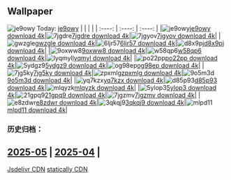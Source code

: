 ## Wallpaper
![je9owy](https://w.wallhaven.cc/full/je/wallhaven-je9owy.jpg) Today: [je9owy](https://th.wallhaven.cc/small/je/je9owy.jpg)
|      |      |      |
| :----: | :----: | :----: |
|![je9owy](https://th.wallhaven.cc/small/je/je9owy.jpg)[je9owy download 4k](https://wallhaven.cc/w/je9owy)|![7jgdre](https://th.wallhaven.cc/small/7j/7jgdre.jpg)[7jgdre download 4k](https://wallhaven.cc/w/7jgdre)|![7jgyov](https://th.wallhaven.cc/small/7j/7jgyov.jpg)[7jgyov download 4k](https://wallhaven.cc/w/7jgyov)|
|![gwzgle](https://th.wallhaven.cc/small/gw/gwzgle.jpg)[gwzgle download 4k](https://wallhaven.cc/w/gwzgle)|![6ljr57](https://th.wallhaven.cc/small/6l/6ljr57.jpg)[6ljr57 download 4k](https://wallhaven.cc/w/6ljr57)|![d8x9pj](https://th.wallhaven.cc/small/d8/d8x9pj.jpg)[d8x9pj download 4k](https://wallhaven.cc/w/d8x9pj)|
|![9oxww8](https://th.wallhaven.cc/small/9o/9oxww8.jpg)[9oxww8 download 4k](https://wallhaven.cc/w/9oxww8)|![w58qp6](https://th.wallhaven.cc/small/w5/w58qp6.jpg)[w58qp6 download 4k](https://wallhaven.cc/w/w58qp6)|![lyqmyl](https://th.wallhaven.cc/small/ly/lyqmyl.jpg)[lyqmyl download 4k](https://wallhaven.cc/w/lyqmyl)|
|![po22pp](https://th.wallhaven.cc/small/po/po22pp.jpg)[po22pp download 4k](https://wallhaven.cc/w/po22pp)|![5ydgz9](https://th.wallhaven.cc/small/5y/5ydgz9.jpg)[5ydgz9 download 4k](https://wallhaven.cc/w/5ydgz9)|![og98ep](https://th.wallhaven.cc/small/og/og98ep.jpg)[og98ep download 4k](https://wallhaven.cc/w/og98ep)|
|![7jg5ky](https://th.wallhaven.cc/small/7j/7jg5ky.jpg)[7jg5ky download 4k](https://wallhaven.cc/w/7jg5ky)|![zpxmlg](https://th.wallhaven.cc/small/zp/zpxmlg.jpg)[zpxmlg download 4k](https://wallhaven.cc/w/zpxmlg)|![9o5m3d](https://th.wallhaven.cc/small/9o/9o5m3d.jpg)[9o5m3d download 4k](https://wallhaven.cc/w/9o5m3d)|
|![yq7kzx](https://th.wallhaven.cc/small/yq/yq7kzx.jpg)[yq7kzx download 4k](https://wallhaven.cc/w/yq7kzx)|![d85p93](https://th.wallhaven.cc/small/d8/d85p93.jpg)[d85p93 download 4k](https://wallhaven.cc/w/d85p93)|![mlqyzk](https://th.wallhaven.cc/small/ml/mlqyzk.jpg)[mlqyzk download 4k](https://wallhaven.cc/w/mlqyzk)|
|![5ylop3](https://th.wallhaven.cc/small/5y/5ylop3.jpg)[5ylop3 download 4k](https://wallhaven.cc/w/5ylop3)|![21gpq9](https://th.wallhaven.cc/small/21/21gpq9.jpg)[21gpq9 download 4k](https://wallhaven.cc/w/21gpq9)|![7jgzmv](https://th.wallhaven.cc/small/7j/7jgzmv.jpg)[7jgzmv download 4k](https://wallhaven.cc/w/7jgzmv)|
|![e8zdwr](https://th.wallhaven.cc/small/e8/e8zdwr.jpg)[e8zdwr download 4k](https://wallhaven.cc/w/e8zdwr)|![3qkqj9](https://th.wallhaven.cc/small/3q/3qkqj9.jpg)[3qkqj9 download 4k](https://wallhaven.cc/w/3qkqj9)|![mlpd11](https://th.wallhaven.cc/small/ml/mlpd11.jpg)[mlpd11 download 4k](https://wallhaven.cc/w/mlpd11)|

### 历史归档：
[2025-05](https://github.com/april-projects/april-wallpaper/tree/main/picture/2025-05/) | [2025-04](https://github.com/april-projects/april-wallpaper/tree/main/picture/2025-04/) | 
---
[Jsdelivr CDN](https://cdn.jsdelivr.net/gh/april-projects/april-wallpaper/api.json)
[statically CDN](https://cdn.statically.io/gh/april-projects/april-wallpaper/main/api.json)
